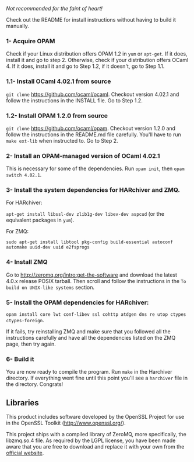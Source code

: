 *Not recommended for the faint of heart!*

Check out the README for install instructions without having to build it manually.

### 1- Acquire OPAM

Check if your Linux distribution offers OPAM 1.2 in `yum` or `apt-get`. If it does, install it and go to step 2. Otherwise, check if your distribution offers OCaml 4. If it does, install it and go to Step 1.2, if it doesn't, go to Step 1.1.

### 1.1- Install OCaml 4.02.1 from source

`git clone` https://github.com/ocaml/ocaml. Checkout version 4.02.1 and follow the instructions in the INSTALL file. Go to Step 1.2.

### 1.2- Install OPAM 1.2.0 from source

`git clone` https://github.com/ocaml/opam. Checkout version 1.2.0 and follow the instructions in the README.md file carefully. You'll have to run `make ext-lib` when instructed to. Go to Step 2.

### 2- Install an OPAM-managed version of OCaml 4.02.1

This is necessary for some of the dependencies. Run `opam init`, then `opam switch 4.02.1`.

### 3- Install the system dependencies for HARchiver and ZMQ.

For HARchiver:

`apt-get install libssl-dev zlib1g-dev libev-dev aspcud` (or the equivalent packages in `yum`).

For ZMQ:

`sudo apt-get install libtool pkg-config build-essential autoconf automake uuid-dev uuid e2fsprogs`

### 4- Install ZMQ

Go to http://zeromq.org/intro:get-the-software and download the latest 4.0.x release POSIX tarball. Then scroll and follow the instructions in the `To build on UNIX-like systems` section.

### 5- Install the OPAM dependencies for HARchiver:

`opam install core lwt conf-libev ssl cohttp atdgen dns re utop ctypes ctypes-foreign`.

If it fails, try reinstalling ZMQ and make sure that you followed all the instructions carefully and have all the dependencies listed on the ZMQ page, then try again.

### 6- Build it

You are now ready to compile the program. Run `make` in the Harchiver directory. If everything went fine until this point you'll see a `harchiver` file in the directory. Congrats!

## Libraries

This product includes software developed by the OpenSSL Project for use in the OpenSSL Toolkit (http://www.openssl.org/).

This project ships with a compiled library of ZeroMQ, more specifically, the libzmq.so.4 file. As required by the LGPL license, you have been made aware that you are free to download and replace it with your own from the [official website](http://zeromq.org/intro:get-the-software).
